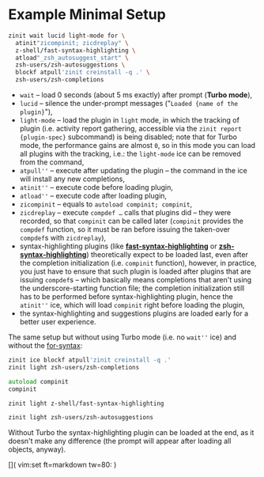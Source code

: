 # Example Minimal Setup

```zsh
zinit wait lucid light-mode for \
  atinit"zicompinit; zicdreplay" \
  z-shell/fast-syntax-highlighting \
  atload"_zsh_autosuggest_start" \
  zsh-users/zsh-autosuggestions \
  blockf atpull'zinit creinstall -q .' \
  zsh-users/zsh-completions
```

- `wait` – load 0 seconds (about 5 ms exactly) after prompt (**Turbo mode**),
- `lucid` – silence the under-prompt messages ("`Loaded {name of the plugin}`"),
- `light-mode` – load the plugin in `light` mode, in which the tracking of
  plugin (i.e. activity report gathering, accessible via the `zinit report {plugin-spec}` subcommand) is being disabled; note that for Turbo mode, the
  performance gains are almost `0`, so in this mode you can load all plugins
  with the tracking, i.e.: the `light-mode` ice can be removed from the
  command,
- `atpull''` – execute after updating the plugin – the command in the ice will
  install any new completions,
- `atinit''` – execute code before loading plugin,
- `atload''` – execute code after loading plugin,
- `zicompinit` – equals to `autoload compinit; compinit`,
- `zicdreplay` – execute `compdef …` calls that plugins did – they were
  recorded, so that `compinit` can be called later (`compinit` provides the
  `compdef` function, so it must be ran before issuing the taken-over
  `compdef`s with `zicdreplay`),
- syntax-highlighting plugins (like
  [**fast-syntax-highlighting**](https://github.com/z-shell/fast-syntax-highlighting)
  or
  [**zsh-syntax-highlighting**](https://github.com/zsh-users/zsh-syntax-highlighting))
  theoretically expect to be loaded last, even after the completion
  initialization (i.e. `compinit` function), however, in practice, you just
  have to ensure that such plugin is loaded after plugins that are issuing
  `compdef`s – which basically means completions that aren't using the
  underscore-starting function file; the completion initialization still has to
  be performed before syntax-highlighting plugin, hence the `atinit''` ice,
  which will load `compinit` right before loading the plugin,
- the syntax-highlighting and suggestions plugins are loaded early for a better
  user experience.

The same setup but without using Turbo mode (i.e. no `wait''` ice) and without
the [for-syntax](https://z-shell.github.io/zinit/wiki/For-Syntax/):

```zsh
zinit ice blockf atpull'zinit creinstall -q .'
zinit light zsh-users/zsh-completions

autoload compinit
compinit

zinit light z-shell/fast-syntax-highlighting

zinit light zsh-users/zsh-autosuggestions
```

Without Turbo the syntax-highlighting plugin can be loaded at the end, as it
doesn't make any difference (the prompt will appear after loading all objects,
anyway).

[]( vim:set ft=markdown tw=80: )
